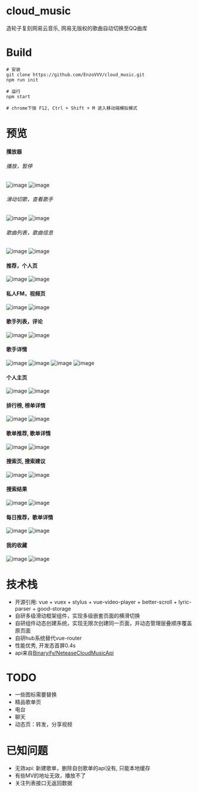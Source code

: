 # cloud_music
造轮子复刻网易云音乐, 网易无版权的歌曲自动切换至QQ曲库

# Build
    # 安装
    git clone https://github.com/EnzoVVV/cloud_music.git
    npm run init
    
    # 运行
    npm start
    
    # chrome下按 F12, Ctrl + Shift + M 进入移动端模拟模式

# 预览
#### 播放器<br />

###### 播放，暂停
![image](https://github.com/EnzoVVV/configfiles/blob/master/cloud-music/player-play.PNG)
![image](https://github.com/EnzoVVV/configfiles/blob/master/cloud-music/player-pause.PNG)

###### 滑动切歌，查看歌手
![image](https://github.com/EnzoVVV/configfiles/blob/master/cloud-music/player-switch.PNG)
![image](https://github.com/EnzoVVV/configfiles/blob/master/cloud-music/player-select-singer.PNG)

###### 歌曲列表，歌曲信息
![image](https://github.com/EnzoVVV/configfiles/blob/master/cloud-music/player-song-list.PNG)
![image](https://github.com/EnzoVVV/configfiles/blob/master/cloud-music/player-info.PNG)


#### 推荐，个人页<br />
![image](https://github.com/EnzoVVV/configfiles/blob/master/cloud-music/recommend.PNG)
![image](https://github.com/EnzoVVV/configfiles/blob/master/cloud-music/mine.PNG)

#### 私人FM，视频页<br />
![image](https://github.com/EnzoVVV/configfiles/blob/master/cloud-music/fm.PNG)
![image](https://github.com/EnzoVVV/configfiles/blob/master/cloud-music/video.PNG)

#### 歌手列表，评论<br />
![image](https://github.com/EnzoVVV/configfiles/blob/master/cloud-music/singer-list.PNG)
![image](https://github.com/EnzoVVV/configfiles/blob/master/cloud-music/comment.PNG)

#### 歌手详情<br />
![image](https://github.com/EnzoVVV/configfiles/blob/master/cloud-music/singer-detail.PNG)
![image](https://github.com/EnzoVVV/configfiles/blob/master/cloud-music/singer-detail-2.PNG)
![image](https://github.com/EnzoVVV/configfiles/blob/master/cloud-music/singer-detail-album.PNG)
![image](https://github.com/EnzoVVV/configfiles/blob/master/cloud-music/singer-detail-brief.PNG)

#### 个人主页<br />
![image](https://github.com/EnzoVVV/configfiles/blob/master/cloud-music/homepage.PNG)
![image](https://github.com/EnzoVVV/configfiles/blob/master/cloud-music/homepage-2.PNG)

#### 排行榜, 榜单详情<br />
![image](https://github.com/EnzoVVV/configfiles/blob/master/cloud-music/rank.PNG)
![image](https://github.com/EnzoVVV/configfiles/blob/master/cloud-music/rank-detail.PNG)

#### 歌单推荐, 歌单详情<br />
![image](https://github.com/EnzoVVV/configfiles/blob/master/cloud-music/play-list.PNG)
![image](https://github.com/EnzoVVV/configfiles/blob/master/cloud-music/disc-detail.PNG)

#### 搜索页, 搜索建议<br />
![image](https://github.com/EnzoVVV/configfiles/blob/master/cloud-music/search.PNG)
![image](https://github.com/EnzoVVV/configfiles/blob/master/cloud-music/search-suggest.PNG)

#### 搜索结果<br />
![image](https://github.com/EnzoVVV/configfiles/blob/master/cloud-music/search-result.PNG)
![image](https://github.com/EnzoVVV/configfiles/blob/master/cloud-music/search-result-user.PNG)

#### 每日推荐，歌单详情<br />
![image](https://github.com/EnzoVVV/configfiles/blob/master/cloud-music/daily-recommend.PNG)
![image](https://github.com/EnzoVVV/configfiles/blob/master/cloud-music/disc-detail.PNG)

#### 我的收藏<br />
![image](https://github.com/EnzoVVV/configfiles/blob/master/cloud-music/collection-album.PNG)
![image](https://github.com/EnzoVVV/configfiles/blob/master/cloud-music/collection-singer.PNG)

# 技术栈
* 开源引用: vue + vuex + stylus + vue-video-player + better-scroll + lyric-parser + good-storage
* 自研多级滑动框架组件，实现多级嵌套页面的横滑切换
* 自研组件动态创建系统，实现无限次创建同一页面，并动态管理层叠顺序覆盖原页面
* 自研hub系统替代vue-router
* 性能优秀, 开发态首屏0.4s 
* api来自[Binaryify/NeteaseCloudMusicApi](https://github.com/Binaryify/NeteaseCloudMusicApi)

# TODO
* 一些图标需要替换
* 精品歌单页
* 电台
* 聊天
* 动态页：转发，分享视频

# 已知问题
* 无效api: 新建歌单，删除自创歌单的api没有, 只能本地缓存
* 有些MV的地址无效，播放不了
* 关注列表接口无返回数据



